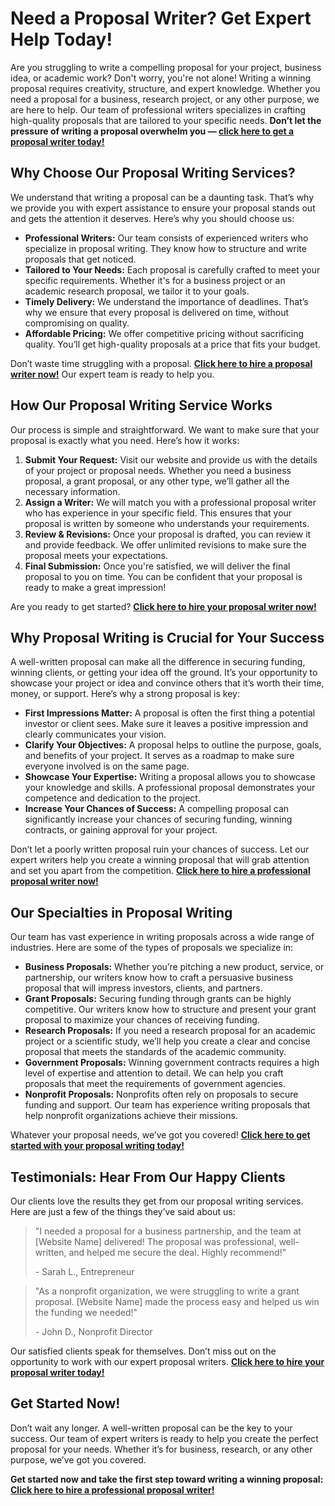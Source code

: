 # Need a Proposal Writer? Get Expert Help Today!

Are you struggling to write a compelling proposal for your project, business idea, or academic work? Don't worry, you're not alone! Writing a winning proposal requires creativity, structure, and expert knowledge. Whether you need a proposal for a business, research project, or any other purpose, we are here to help. Our team of professional writers specializes in crafting high-quality proposals that are tailored to your specific needs. **Don’t let the pressure of writing a proposal overwhelm you — [click here to get a proposal writer today!](https://tinyurl.com/topessay?keyword=i+need+a+proposal+writer)**

## Why Choose Our Proposal Writing Services?

We understand that writing a proposal can be a daunting task. That’s why we provide you with expert assistance to ensure your proposal stands out and gets the attention it deserves. Here’s why you should choose us:

- **Professional Writers:** Our team consists of experienced writers who specialize in proposal writing. They know how to structure and write proposals that get noticed.
- **Tailored to Your Needs:** Each proposal is carefully crafted to meet your specific requirements. Whether it's for a business project or an academic research proposal, we tailor it to your goals.
- **Timely Delivery:** We understand the importance of deadlines. That’s why we ensure that every proposal is delivered on time, without compromising on quality.
- **Affordable Pricing:** We offer competitive pricing without sacrificing quality. You’ll get high-quality proposals at a price that fits your budget.

Don’t waste time struggling with a proposal. **[Click here to hire a proposal writer now!](https://tinyurl.com/topessay?keyword=i+need+a+proposal+writer)** Our expert team is ready to help you.

## How Our Proposal Writing Service Works

Our process is simple and straightforward. We want to make sure that your proposal is exactly what you need. Here’s how it works:

1. **Submit Your Request:** Visit our website and provide us with the details of your project or proposal needs. Whether you need a business proposal, a grant proposal, or any other type, we’ll gather all the necessary information.
2. **Assign a Writer:** We will match you with a professional proposal writer who has experience in your specific field. This ensures that your proposal is written by someone who understands your requirements.
3. **Review & Revisions:** Once your proposal is drafted, you can review it and provide feedback. We offer unlimited revisions to make sure the proposal meets your expectations.
4. **Final Submission:** Once you're satisfied, we will deliver the final proposal to you on time. You can be confident that your proposal is ready to make a great impression!

Are you ready to get started? **[Click here to hire your proposal writer now!](https://tinyurl.com/topessay?keyword=i+need+a+proposal+writer)**

## Why Proposal Writing is Crucial for Your Success

A well-written proposal can make all the difference in securing funding, winning clients, or getting your idea off the ground. It’s your opportunity to showcase your project or idea and convince others that it’s worth their time, money, or support. Here’s why a strong proposal is key:

- **First Impressions Matter:** A proposal is often the first thing a potential investor or client sees. Make sure it leaves a positive impression and clearly communicates your vision.
- **Clarify Your Objectives:** A proposal helps to outline the purpose, goals, and benefits of your project. It serves as a roadmap to make sure everyone involved is on the same page.
- **Showcase Your Expertise:** Writing a proposal allows you to showcase your knowledge and skills. A professional proposal demonstrates your competence and dedication to the project.
- **Increase Your Chances of Success:** A compelling proposal can significantly increase your chances of securing funding, winning contracts, or gaining approval for your project.

Don’t let a poorly written proposal ruin your chances of success. Let our expert writers help you create a winning proposal that will grab attention and set you apart from the competition. **[Click here to hire a professional proposal writer now!](https://tinyurl.com/topessay?keyword=i+need+a+proposal+writer)**

## Our Specialties in Proposal Writing

Our team has vast experience in writing proposals across a wide range of industries. Here are some of the types of proposals we specialize in:

- **Business Proposals:** Whether you’re pitching a new product, service, or partnership, our writers know how to craft a persuasive business proposal that will impress investors, clients, and partners.
- **Grant Proposals:** Securing funding through grants can be highly competitive. Our writers know how to structure and present your grant proposal to maximize your chances of receiving funding.
- **Research Proposals:** If you need a research proposal for an academic project or a scientific study, we’ll help you create a clear and concise proposal that meets the standards of the academic community.
- **Government Proposals:** Winning government contracts requires a high level of expertise and attention to detail. We can help you craft proposals that meet the requirements of government agencies.
- **Nonprofit Proposals:** Nonprofits often rely on proposals to secure funding and support. Our team has experience writing proposals that help nonprofit organizations achieve their missions.

Whatever your proposal needs, we’ve got you covered! **[Click here to get started with your proposal writing today!](https://tinyurl.com/topessay?keyword=i+need+a+proposal+writer)**

## Testimonials: Hear From Our Happy Clients

Our clients love the results they get from our proposal writing services. Here are just a few of the things they’ve said about us:

> "I needed a proposal for a business partnership, and the team at [Website Name] delivered! The proposal was professional, well-written, and helped me secure the deal. Highly recommend!"
> 
> <footer>- Sarah L., Entrepreneur</footer>

> "As a nonprofit organization, we were struggling to write a grant proposal. [Website Name] made the process easy and helped us win the funding we needed!"
> 
> <footer>- John D., Nonprofit Director</footer>

Our satisfied clients speak for themselves. Don’t miss out on the opportunity to work with our expert proposal writers. **[Click here to hire your proposal writer today!](https://tinyurl.com/topessay?keyword=i+need+a+proposal+writer)**

## Get Started Now!

Don’t wait any longer. A well-written proposal can be the key to your success. Our team of expert writers is ready to help you create the perfect proposal for your needs. Whether it’s for business, research, or any other purpose, we’ve got you covered.

**Get started now and take the first step toward writing a winning proposal:** **[Click here to hire a professional proposal writer!](https://tinyurl.com/topessay?keyword=i+need+a+proposal+writer)**
